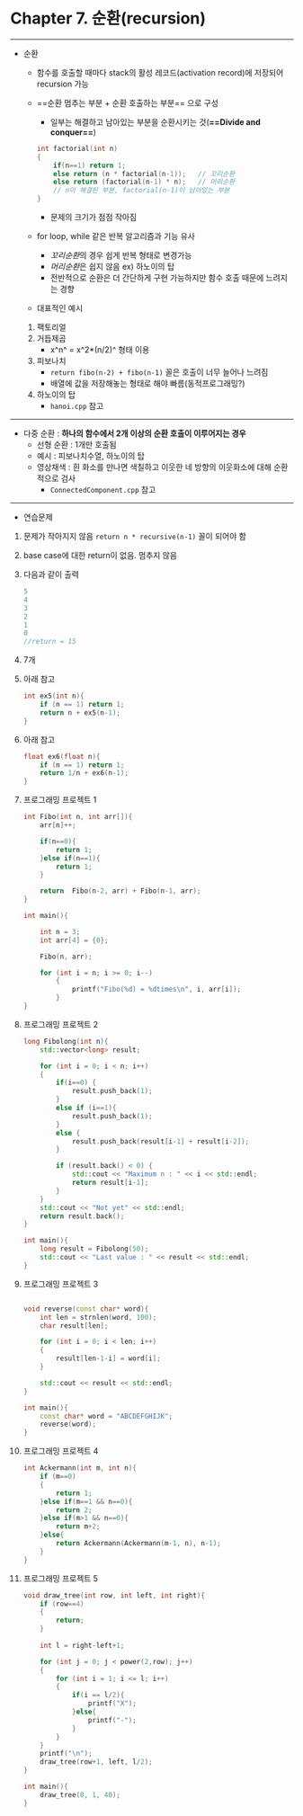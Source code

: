 Chapter 7. 순환(recursion)
===============
----
* 순환
    * 함수를 호출할 때마다 stack의 활성 레코드(activation record)에 저장되어 recursion 가능
    * ==순환 멈추는 부분 + 순환 호출하는 부분== 으로 구성
        * 일부는 해결하고 남아있는 부분을 순환시키는 것(**==Divide and conquer==**)
        ```C++
        int factorial(int n)
        {
            if(n==1) return 1;
            else return (n * factorial(n-1));   // 꼬리순환
            else return (factorial(n-1) * n);   // 머리순환
            // n이 해결된 부분, factorial(n-1)이 남아있는 부분
        }
        ```
        * 문제의 크기가 점점 작아짐
    * for loop, while 같은 반복 알고리즘과 기능 유사
        * *꼬리순환*의 경우 쉽게 반복 형태로 변경가능
        * *머리순환*은 쉽지 않음 ex) 하노이의 탑
        * 전반적으로 순환은 더 간단하게 구현 가능하지만 함수 호출 때문에 느려지는 경향
        
    * 대표적인 예시
    1. 팩토리얼
    2. 거듭제곱
        * x^n^ = x^2*(n/2)^ 형태 이용
    3. 피보나치
        * `return fibo(n-2) + fibo(n-1)` 꼴은 호출이 너무 늘어나 느려짐
        * 배열에 값을 저장해놓는 형태로 해야 빠름(동적프로그래밍?)
    4. 하노이의 탑
        * `hanoi.cpp` 참고

---
* 다중 순환 : **하나의 함수에서 2개 이상의 순환 호출이 이루어지는 경우**
    * 선형 순환 : 1개만 호출됨
    * 예시 : 피보나치수열, 하노이의 탑
    * 영상채색 : 흰 화소를 만나면 색칠하고 이웃한 네 방향의 이웃화소에 대해 순환적으로 검사
        * `ConnectedComponent.cpp` 참고
    
---
* 연습문제
1. 문제가 작아지지 않음 `return n * recursive(n-1)` 꼴이 되어야 함
2. base case에 대한 return이 없음. 멈추지 않음
3. 다음과 같이 출력
    ```C++
    5
    4
    3
    2
    1
    0
    //return = 15
    ```
4. 7개
5. 아래 참고
    ```C++
    int ex5(int n){
        if (n == 1) return 1;
        return n + ex5(n-1); 
    }
    ```
6.  아래 참고
    ```C++
    float ex6(float n){
        if (n == 1) return 1;
        return 1/n + ex6(n-1); 
    }
    ```
7. 프로그래밍 프로젝트 1
    ```C++
    int Fibo(int n, int arr[]){
        arr[n]++;

        if(n==0){
            return 1;
        }else if(n==1){
            return 1;
        } 

        return  Fibo(n-2, arr) + Fibo(n-1, arr);
    }

    int main(){

        int n = 3;
        int arr[4] = {0};

        Fibo(n, arr);

        for (int i = n; i >= 0; i--)
            {
                printf("Fibo(%d) = %dtimes\n", i, arr[i]);
            }        
    }
    ```

8. 프로그래밍 프로젝트 2

    ```C++
    long Fibolong(int n){
        std::vector<long> result;

        for (int i = 0; i < n; i++)
        {
            if(i==0) {
                result.push_back(1);
            }
            else if (i==1){
                result.push_back(1);
            }
            else {
                result.push_back(result[i-1] + result[i-2]);
            }

            if (result.back() < 0) {
                std::cout << "Maximum n : " << i << std::endl;
                return result[i-1];
            }
        }
        std::cout << "Not yet" << std::endl;
        return result.back();
    }

    int main(){
        long result = Fibolong(50);
        std::cout << "Last value : " << result << std::endl;
    }
    ```

9. 프로그래밍 프로젝트 3
    ```C++

    void reverse(const char* word){
        int len = strnlen(word, 100);
        char result[len];

        for (int i = 0; i < len; i++)
        {   
            result[len-1-i] = word[i];
        }

        std::cout << result << std::endl;
    }

    int main(){
        const char* word = "ABCDEFGHIJK";
        reverse(word);
    }
    ```

10. 프로그래밍 프로젝트 4
    ```C++
    int Ackermann(int m, int n){
        if (m==0)
        {
            return 1;
        }else if(m==1 && n==0){
            return 2;
        }else if(m>1 && n==0){
            return m+2;
        }else{
            return Ackermann(Ackermann(m-1, n), n-1);
        }
    }
    ```
11. 프로그래밍 프로젝트 5
    ```C++
    void draw_tree(int row, int left, int right){
        if (row==4)
        {
            return;
        }
        
        int l = right-left+1;

        for (int j = 0; j < power(2,row); j++)
        {
            for (int i = 1; i <= l; i++)
            {
                if(i == l/2){
                    printf("X");
                }else{
                    printf("-");
                }
            }
        }
        printf("\n");
        draw_tree(row+1, left, l/2);
    }

    int main(){
        draw_tree(0, 1, 40);
    }

    ```